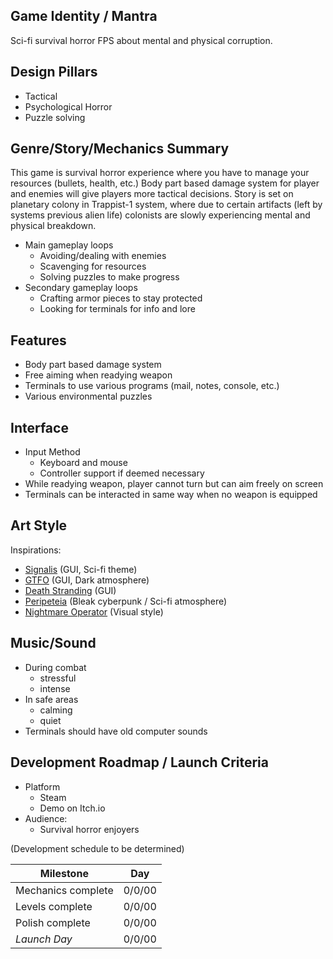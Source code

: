 ## Game Identity / Mantra
Sci-fi survival horror FPS about mental and physical corruption.
## Design Pillars
- Tactical
- Psychological Horror
- Puzzle solving
## Genre/Story/Mechanics Summary
This game is survival horror experience where you have to manage your resources (bullets, health, etc.) Body part based damage system for player and enemies will give players more tactical decisions. Story is set on planetary colony in Trappist-1 system, where due to certain artifacts (left by systems previous alien life) colonists are slowly experiencing mental and physical breakdown.
- Main gameplay loops
	- Avoiding/dealing with enemies
	- Scavenging for resources
	- Solving puzzles to make progress
- Secondary gameplay loops
	- Crafting armor pieces to stay protected
	- Looking for terminals for info and lore
## Features
- Body part based damage system
- Free aiming when readying weapon
- Terminals to use various programs (mail, notes, console, etc.)
- Various environmental puzzles
## Interface
- Input Method
	- Keyboard and mouse
	- Controller support if deemed necessary
- While readying weapon, player cannot turn but can aim freely on screen
- Terminals can be interacted in same way when no weapon is equipped
## Art Style
Inspirations:
- [Signalis](https://store.steampowered.com/app/1262350/SIGNALIS/) (GUI, Sci-fi theme)
- [GTFO](https://store.steampowered.com/app/493520/GTFO/) (GUI, Dark atmosphere)
- [Death Stranding](https://store.steampowered.com/app/1850570/DEATH_STRANDING_DIRECTORS_CUT/) (GUI)
- [Peripeteia](https://store.steampowered.com/app/1437760/Peripeteia/) (Bleak cyberpunk / Sci-fi atmosphere)
- [Nightmare Operator](https://store.steampowered.com/app/2957360/NIGHTMARE_OPERATOR/) (Visual style)
## Music/Sound
- During combat
	- stressful
	- intense
- In safe areas
	- calming
	- quiet
- Terminals should have old computer sounds
## Development Roadmap / Launch Criteria

- Platform
	- Steam
	- Demo on Itch.io
-  Audience:
	- Survival horror enjoyers

(Development schedule to be determined)

| Milestone          | Day    |
| ------------------ | ------ |
| Mechanics complete | 0/0/00 |
| Levels complete    | 0/0/00 |
| Polish complete    | 0/0/00 |
| *Launch Day*       | 0/0/00 |
